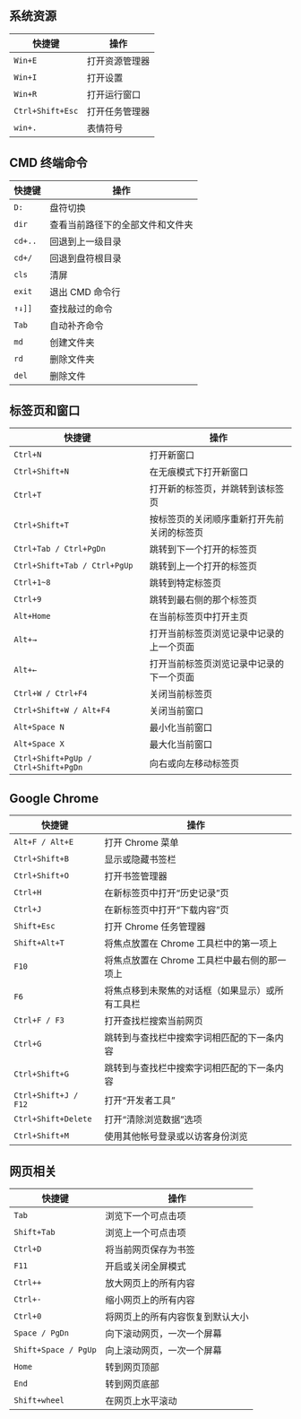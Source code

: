 ## 系统资源

| 快捷键                      | 操作      |
| ------------------------ | ------- |
| `Win+E`              | 打开资源管理器 |
| `Win+I`              | 打开设置    |
| `Win+R`              | 打开运行窗口  |
| `Ctrl+Shift+Esc` | 打开任务管理器 |
| `win+.`              | 表情符号    |

## CMD 终端命令

| 快捷键          | 操作                             |
| --------------- | -------------------------------- |
| `D:`          | 盘符切换                         |
| `dir`         | 查看当前路径下的全部文件和文件夹 |
| `cd+..`       | 回退到上一级目录                 |
| `cd+/`        | 回退到盘符根目录                 |
| `cls`         | 清屏                             |
| `exit`        | 退出 CMD 命令行                  |
| `↑↓]]`        | 查找敲过的命令                   |
| `Tab`         | 自动补齐命令                     |
| `md`          | 创建文件夹                       |
| `rd`          | 删除文件夹                       |
| `del`         | 删除文件                         |

## 标签页和窗口

| 快捷键 | 操作 |
| ---------------- | ---- |
| `Ctrl+N` | 打开新窗口 |
| `Ctrl+Shift+N` | 在无痕模式下打开新窗口 |
| `Ctrl+T` | 打开新的标签页，并跳转到该标签页 |
| `Ctrl+Shift+T` | 按标签页的关闭顺序重新打开先前关闭的标签页 |
| `Ctrl+Tab / Ctrl+PgDn` | 跳转到下一个打开的标签页 |
| `Ctrl+Shift+Tab / Ctrl+PgUp` | 跳转到上一个打开的标签页 |
| `Ctrl+1~8` | 跳转到特定标签页 |
| `Ctrl+9` | 跳转到最右侧的那个标签页 |
| `Alt+Home` | 在当前标签页中打开主页 |
| `Alt+→` | 打开当前标签页浏览记录中记录的上一个页面 |
| `Alt+←` | 打开当前标签页浏览记录中记录的下一个页面 |
| `Ctrl+W / Ctrl+F4` | 关闭当前标签页 |
| `Ctrl+Shift+W / Alt+F4` | 关闭当前窗口 |
| `Alt+Space N` | 最小化当前窗口 |
| `Alt+Space X` | 最大化当前窗口 |
| `Ctrl+Shift+PgUp / Ctrl+Shift+PgDn` | 向右或向左移动标签页 |

## Google Chrome

| 快捷键 | 操作 |
| --------------- | -------------- |
| `Alt+F / Alt+E` | 打开 Chrome 菜单 |
| `Ctrl+Shift+B` | 显示或隐藏书签栏 |
| `Ctrl+Shift+O` | 打开书签管理器 |
| `Ctrl+H` | 在新标签页中打开“历史记录”页 |
| `Ctrl+J` | 在新标签页中打开“下载内容”页 |
| `Shift+Esc` | 打开 Chrome 任务管理器 |
| `Shift+Alt+T` | 将焦点放置在 Chrome 工具栏中的第一项上 |
| `F10` | 将焦点放置在 Chrome 工具栏中最右侧的那一项上 |
| `F6` | 将焦点移到未聚焦的对话框（如果显示）或所有工具栏 |
| `Ctrl+F / F3` | 打开查找栏搜索当前网页 |
| `Ctrl+G` | 跳转到与查找栏中搜索字词相匹配的下一条内容 |
| `Ctrl+Shift+G` | 跳转到与查找栏中搜索字词相匹配的下一条内容 |
| `Ctrl+Shift+J / F12` | 打开“开发者工具” |
| `Ctrl+Shift+Delete` | 打开“清除浏览数据”选项 |
| `Ctrl+Shift+M` | 使用其他帐号登录或以访客身份浏览 |

## 网页相关

| 快捷键 | 操作 |
| --------------- | -------------- |
| `Tab` | 浏览下一个可点击项 |
| `Shift+Tab` | 浏览上一个可点击项 |
| `Ctrl+D` | 将当前网页保存为书签 |
| `F11` | 开启或关闭全屏模式 |
| `Ctrl++` | 放大网页上的所有内容 |
| `Ctrl+-` | 缩小网页上的所有内容 |
| `Ctrl+0` | 将网页上的所有内容恢复到默认大小 |
| `Space / PgDn` | 向下滚动网页，一次一个屏幕 |
| `Shift+Space / PgUp` | 向上滚动网页，一次一个屏幕 |
| `Home` | 转到网页顶部 |
| `End` | 转到网页底部 |
| `Shift+wheel` | 在网页上水平滚动 |
